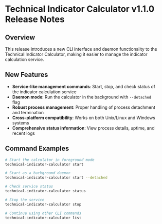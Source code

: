 # Technical Indicator Calculator v1.1.0 Release Notes

## Overview
This release introduces a new CLI interface and daemon functionality to the Technical Indicator Calculator, making it easier to manage the indicator calculation service.

## New Features
- **Service-like management commands**: Start, stop, and check status of the indicator calculation service
- **Daemon mode**: Run the calculator in the background with `--detached` flag
- **Robust process management**: Proper handling of process detachment and termination
- **Cross-platform compatibility**: Works on both Unix/Linux and Windows systems
- **Comprehensive status information**: View process details, uptime, and recent logs

## Command Examples
```bash
# Start the calculator in foreground mode
technical-indicator-calculator start

# Start as a background daemon
technical-indicator-calculator start --detached

# Check service status
technical-indicator-calculator status

# Stop the service
technical-indicator-calculator stop

# Continue using other CLI commands
technical-indicator-calculator list
